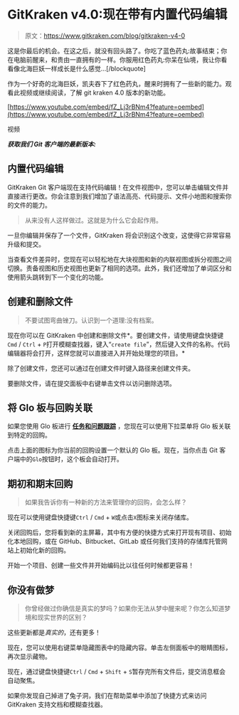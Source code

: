 # GitKraken v4.0:现在带有内置代码编辑

> 原文：<https://www.gitkraken.com/blog/gitkraken-v4-0>

这是你最后的机会。在这之后，就没有回头路了。你吃了蓝色药丸:故事结束；你在电脑前醒来，和贵由一直拥有的一样。你服用红色药丸:你呆在仙境，我让你看看像北海巨妖一样成长是什么感觉…[/blockquote]

作为一个好奇的北海巨妖，凯夫吞下了红色药丸，醒来时拥有了一些新的能力。观看此视频或继续阅读，了解 git kraken 4.0 版本的新功能。

[https://www.youtube.com/embed/fZ_Lj3rBNm4?feature=oembed](https://www.youtube.com/embed/fZ_Lj3rBNm4?feature=oembed)

视频

***获取我们 Git 客户端的最新版本:***

## **内置代码编辑**

GitKraken Git 客户端现在支持代码编辑！在文件视图中，您可以单击编辑文件并直接进行更改。你会注意到我们增加了语法高亮、代码提示、文件小地图和搜索你的文件的能力。

> 从来没有人这样做过。这就是为什么它会起作用。

一旦你编辑并保存了一个文件，GitKraken 将会识别这个改变，这使得它非常容易升级和提交。

当查看文件差异时，您现在可以轻松地在大块视图和新的内联视图或拆分视图之间切换。责备视图和历史视图也更新了相同的选项。此外，我们还增加了单词区分和使用箭头跳转到下一个变化的功能。

## **创建和删除文件**

> 不要试图弯曲锉刀。认识到一个道理:没有档案。

现在你可以在 GitKraken 中创建和删除文件*。要创建文件，请使用键盘快捷键`Cmd` / `Ctrl` + `P`打开模糊查找器，键入“`create file`”，然后键入文件的名称。代码编辑器将会打开，这样您就可以直接进入并开始处理您的项目。*

除了创建文件，您还可以通过在创建文件时键入路径来创建文件夹。

要删除文件，请在提交面板中右键单击文件以访问删除选项。

## **将 Glo 板与回购关联**

如果您使用 Glo 板进行 **[任务和问题跟踪](/boards)** ，您现在可以使用下拉菜单将 Glo 板关联到特定的回购。

点击上面的图标为你当前的回购设置一个默认的 Glo 板。现在，当你点击 Git 客户端中的`Glo`按钮时，这个板会自动打开。

## **期初和期末回购**

> 如果我告诉你有一种新的方法来管理你的回购，会怎么样？

现在可以使用键盘快捷键`Ctrl` / `Cmd` + `W`或点击`X`图标来关闭存储库。

关闭回购后，您将看到新的主屏幕，其中有方便的快捷方式来打开现有项目、初始化本地回购，或在 GitHub、Bitbucket、GitLab 或任何我们支持的存储库托管网站上初始化新的回购。

开始一个项目、创建一些文件并开始编码比以往任何时候都更容易！

## **你没有做梦**

> 你曾经做过你确信是真实的梦吗？如果你无法从梦中醒来呢？你怎么知道梦境和现实世界的区别？

这些更新都是*真实的*，还有更多！

现在，您可以使用右键菜单隐藏图表中的隐藏内容。单击左侧面板中的眼睛图标，再次显示藏物。

现在，通过键盘快捷键`Ctrl` / `Cmd` + `Shift` + `S`暂存完所有文件后，提交消息框会自动聚焦。

如果你发现自己掉进了兔子洞，我们在帮助菜单中添加了快捷方式来访问 GitKraken 支持文档和模糊查找器。